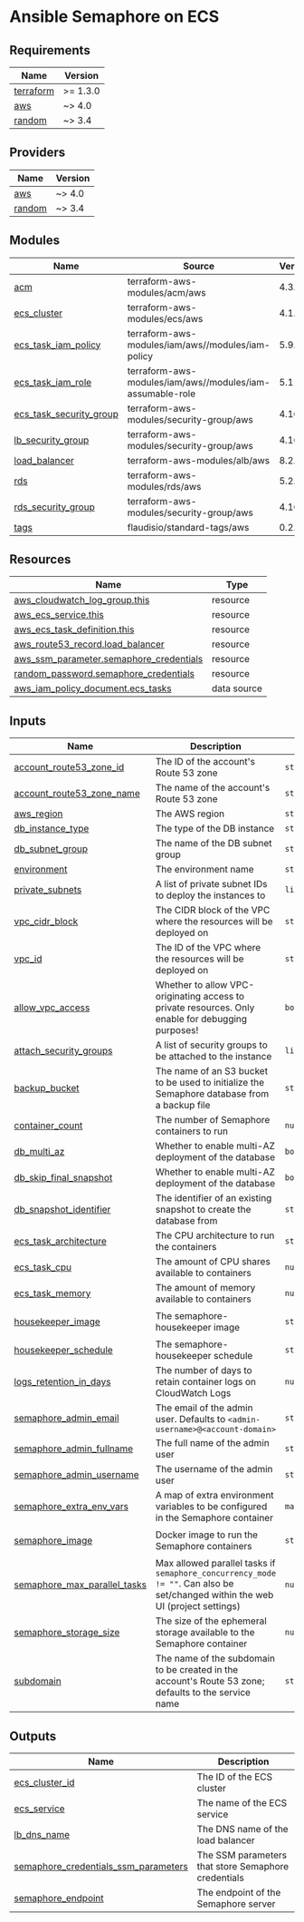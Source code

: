 # Ansible Semaphore on ECS

<!-- BEGINNING OF PRE-COMMIT-TERRAFORM DOCS HOOK -->
## Requirements

| Name | Version |
|------|---------|
| <a name="requirement_terraform"></a> [terraform](#requirement\_terraform) | >= 1.3.0 |
| <a name="requirement_aws"></a> [aws](#requirement\_aws) | ~> 4.0 |
| <a name="requirement_random"></a> [random](#requirement\_random) | ~> 3.4 |

## Providers

| Name | Version |
|------|---------|
| <a name="provider_aws"></a> [aws](#provider\_aws) | ~> 4.0 |
| <a name="provider_random"></a> [random](#provider\_random) | ~> 3.4 |

## Modules

| Name | Source | Version |
|------|--------|---------|
| <a name="module_acm"></a> [acm](#module\_acm) | terraform-aws-modules/acm/aws | 4.3.1 |
| <a name="module_ecs_cluster"></a> [ecs\_cluster](#module\_ecs\_cluster) | terraform-aws-modules/ecs/aws | 4.1.3 |
| <a name="module_ecs_task_iam_policy"></a> [ecs\_task\_iam\_policy](#module\_ecs\_task\_iam\_policy) | terraform-aws-modules/iam/aws//modules/iam-policy | 5.9.2 |
| <a name="module_ecs_task_iam_role"></a> [ecs\_task\_iam\_role](#module\_ecs\_task\_iam\_role) | terraform-aws-modules/iam/aws//modules/iam-assumable-role | 5.11.2 |
| <a name="module_ecs_task_security_group"></a> [ecs\_task\_security\_group](#module\_ecs\_task\_security\_group) | terraform-aws-modules/security-group/aws | 4.16.2 |
| <a name="module_lb_security_group"></a> [lb\_security\_group](#module\_lb\_security\_group) | terraform-aws-modules/security-group/aws | 4.16.2 |
| <a name="module_load_balancer"></a> [load\_balancer](#module\_load\_balancer) | terraform-aws-modules/alb/aws | 8.2.1 |
| <a name="module_rds"></a> [rds](#module\_rds) | terraform-aws-modules/rds/aws | 5.2.3 |
| <a name="module_rds_security_group"></a> [rds\_security\_group](#module\_rds\_security\_group) | terraform-aws-modules/security-group/aws | 4.16.2 |
| <a name="module_tags"></a> [tags](#module\_tags) | flaudisio/standard-tags/aws | 0.2.0 |

## Resources

| Name | Type |
|------|------|
| [aws_cloudwatch_log_group.this](https://registry.terraform.io/providers/hashicorp/aws/latest/docs/resources/cloudwatch_log_group) | resource |
| [aws_ecs_service.this](https://registry.terraform.io/providers/hashicorp/aws/latest/docs/resources/ecs_service) | resource |
| [aws_ecs_task_definition.this](https://registry.terraform.io/providers/hashicorp/aws/latest/docs/resources/ecs_task_definition) | resource |
| [aws_route53_record.load_balancer](https://registry.terraform.io/providers/hashicorp/aws/latest/docs/resources/route53_record) | resource |
| [aws_ssm_parameter.semaphore_credentials](https://registry.terraform.io/providers/hashicorp/aws/latest/docs/resources/ssm_parameter) | resource |
| [random_password.semaphore_credentials](https://registry.terraform.io/providers/hashicorp/random/latest/docs/resources/password) | resource |
| [aws_iam_policy_document.ecs_tasks](https://registry.terraform.io/providers/hashicorp/aws/latest/docs/data-sources/iam_policy_document) | data source |

## Inputs

| Name | Description | Type | Default | Required |
|------|-------------|------|---------|:--------:|
| <a name="input_account_route53_zone_id"></a> [account\_route53\_zone\_id](#input\_account\_route53\_zone\_id) | The ID of the account's Route 53 zone | `string` | n/a | yes |
| <a name="input_account_route53_zone_name"></a> [account\_route53\_zone\_name](#input\_account\_route53\_zone\_name) | The name of the account's Route 53 zone | `string` | n/a | yes |
| <a name="input_aws_region"></a> [aws\_region](#input\_aws\_region) | The AWS region | `string` | n/a | yes |
| <a name="input_db_instance_type"></a> [db\_instance\_type](#input\_db\_instance\_type) | The type of the DB instance | `string` | n/a | yes |
| <a name="input_db_subnet_group"></a> [db\_subnet\_group](#input\_db\_subnet\_group) | The name of the DB subnet group | `string` | n/a | yes |
| <a name="input_environment"></a> [environment](#input\_environment) | The environment name | `string` | n/a | yes |
| <a name="input_private_subnets"></a> [private\_subnets](#input\_private\_subnets) | A list of private subnet IDs to deploy the instances to | `list(string)` | n/a | yes |
| <a name="input_vpc_cidr_block"></a> [vpc\_cidr\_block](#input\_vpc\_cidr\_block) | The CIDR block of the VPC where the resources will be deployed on | `string` | n/a | yes |
| <a name="input_vpc_id"></a> [vpc\_id](#input\_vpc\_id) | The ID of the VPC where the resources will be deployed on | `string` | n/a | yes |
| <a name="input_allow_vpc_access"></a> [allow\_vpc\_access](#input\_allow\_vpc\_access) | Whether to allow VPC-originating access to private resources. Only enable for debugging purposes! | `bool` | `false` | no |
| <a name="input_attach_security_groups"></a> [attach\_security\_groups](#input\_attach\_security\_groups) | A list of security groups to be attached to the instance | `list(string)` | `[]` | no |
| <a name="input_backup_bucket"></a> [backup\_bucket](#input\_backup\_bucket) | The name of an S3 bucket to be used to initialize the Semaphore database from a backup file | `string` | `null` | no |
| <a name="input_container_count"></a> [container\_count](#input\_container\_count) | The number of Semaphore containers to run | `number` | `1` | no |
| <a name="input_db_multi_az"></a> [db\_multi\_az](#input\_db\_multi\_az) | Whether to enable multi-AZ deployment of the database | `bool` | `true` | no |
| <a name="input_db_skip_final_snapshot"></a> [db\_skip\_final\_snapshot](#input\_db\_skip\_final\_snapshot) | Whether to enable multi-AZ deployment of the database | `bool` | `false` | no |
| <a name="input_db_snapshot_identifier"></a> [db\_snapshot\_identifier](#input\_db\_snapshot\_identifier) | The identifier of an existing snapshot to create the database from | `string` | `null` | no |
| <a name="input_ecs_task_architecture"></a> [ecs\_task\_architecture](#input\_ecs\_task\_architecture) | The CPU architecture to run the containers | `string` | `"arm64"` | no |
| <a name="input_ecs_task_cpu"></a> [ecs\_task\_cpu](#input\_ecs\_task\_cpu) | The amount of CPU shares available to containers | `number` | `512` | no |
| <a name="input_ecs_task_memory"></a> [ecs\_task\_memory](#input\_ecs\_task\_memory) | The amount of memory available to containers | `number` | `1024` | no |
| <a name="input_housekeeper_image"></a> [housekeeper\_image](#input\_housekeeper\_image) | The semaphore-housekeeper image | `string` | `"flaudisio/bootcamp-semaphore-housekeeper:0.1.0"` | no |
| <a name="input_housekeeper_schedule"></a> [housekeeper\_schedule](#input\_housekeeper\_schedule) | The semaphore-housekeeper schedule | `string` | `"0 * * * *"` | no |
| <a name="input_logs_retention_in_days"></a> [logs\_retention\_in\_days](#input\_logs\_retention\_in\_days) | The number of days to retain container logs on CloudWatch Logs | `number` | `7` | no |
| <a name="input_semaphore_admin_email"></a> [semaphore\_admin\_email](#input\_semaphore\_admin\_email) | The email of the admin user. Defaults to `<admin-username>@<account-domain>` | `string` | `null` | no |
| <a name="input_semaphore_admin_fullname"></a> [semaphore\_admin\_fullname](#input\_semaphore\_admin\_fullname) | The full name of the admin user | `string` | `"Semaphore Admin"` | no |
| <a name="input_semaphore_admin_username"></a> [semaphore\_admin\_username](#input\_semaphore\_admin\_username) | The username of the admin user | `string` | `"admin"` | no |
| <a name="input_semaphore_extra_env_vars"></a> [semaphore\_extra\_env\_vars](#input\_semaphore\_extra\_env\_vars) | A map of extra environment variables to be configured in the Semaphore container | `map(string)` | `{}` | no |
| <a name="input_semaphore_image"></a> [semaphore\_image](#input\_semaphore\_image) | Docker image to run the Semaphore containers | `string` | `"flaudisio/bootcamp-semaphore:2.8.89-debian"` | no |
| <a name="input_semaphore_max_parallel_tasks"></a> [semaphore\_max\_parallel\_tasks](#input\_semaphore\_max\_parallel\_tasks) | Max allowed parallel tasks if `semaphore_concurrency_mode != ""`. Can also be set/changed within the web UI (project settings) | `number` | `2` | no |
| <a name="input_semaphore_storage_size"></a> [semaphore\_storage\_size](#input\_semaphore\_storage\_size) | The size of the ephemeral storage available to the Semaphore container | `number` | `30` | no |
| <a name="input_subdomain"></a> [subdomain](#input\_subdomain) | The name of the subdomain to be created in the account's Route 53 zone; defaults to the service name | `string` | `null` | no |

## Outputs

| Name | Description |
|------|-------------|
| <a name="output_ecs_cluster_id"></a> [ecs\_cluster\_id](#output\_ecs\_cluster\_id) | The ID of the ECS cluster |
| <a name="output_ecs_service"></a> [ecs\_service](#output\_ecs\_service) | The name of the ECS service |
| <a name="output_lb_dns_name"></a> [lb\_dns\_name](#output\_lb\_dns\_name) | The DNS name of the load balancer |
| <a name="output_semaphore_credentials_ssm_parameters"></a> [semaphore\_credentials\_ssm\_parameters](#output\_semaphore\_credentials\_ssm\_parameters) | The SSM parameters that store Semaphore credentials |
| <a name="output_semaphore_endpoint"></a> [semaphore\_endpoint](#output\_semaphore\_endpoint) | The endpoint of the Semaphore server |
<!-- END OF PRE-COMMIT-TERRAFORM DOCS HOOK -->
